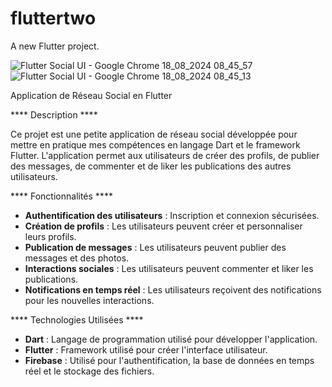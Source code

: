 # fluttertwo

A new Flutter project.

![Flutter Social UI - Google Chrome 18_08_2024 08_45_57](https://github.com/user-attachments/assets/75a4a898-59b4-4175-abce-a4b5bd4f21b6)
![Flutter Social UI - Google Chrome 18_08_2024 08_45_13](https://github.com/user-attachments/assets/6b35f5d7-092f-47ea-a96f-6e0b0315b80c)


 Application de Réseau Social en Flutter

**** Description ****

Ce projet est une petite application de réseau social développée pour mettre en pratique mes compétences en langage Dart et le framework Flutter. L'application permet aux utilisateurs de créer des profils, de publier des messages, de commenter et de liker les publications des autres utilisateurs.

**** Fonctionnalités ****

- **Authentification des utilisateurs** : Inscription et connexion sécurisées.
- **Création de profils** : Les utilisateurs peuvent créer et personnaliser leurs profils.
- **Publication de messages** : Les utilisateurs peuvent publier des messages et des photos.
- **Interactions sociales** : Les utilisateurs peuvent commenter et liker les publications.
- **Notifications en temps réel** : Les utilisateurs reçoivent des notifications pour les nouvelles interactions.

**** Technologies Utilisées ****

- **Dart** : Langage de programmation utilisé pour développer l'application.
- **Flutter** : Framework utilisé pour créer l'interface utilisateur.
- **Firebase** : Utilisé pour l'authentification, la base de données en temps réel et le stockage des fichiers.

 
 
